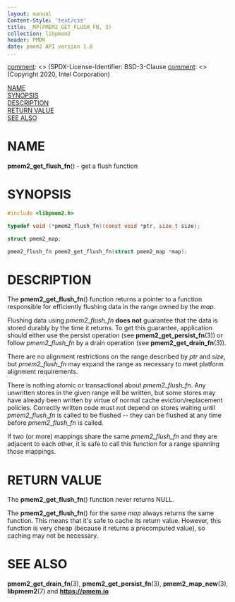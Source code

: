 ```yaml
---
layout: manual
Content-Style: 'text/css'
title: _MP(PMEM2_GET_FLUSH_FN, 3)
collection: libpmem2
header: PMDK
date: pmem2 API version 1.0
...
```


[comment]: <> (SPDX-License-Identifier: BSD-3-Clause
[comment]: <> (Copyright 2020, Intel Corporation)

[comment]: <> (pmem2_get_flush_fn.3 -- man page for pmem2_get_flush_fn)

[NAME](#name)<br />
[SYNOPSIS](#synopsis)<br />
[DESCRIPTION](#description)<br />
[RETURN VALUE](#return-value)<br />
[SEE ALSO](#see-also)<br />

# NAME #

**pmem2_get_flush_fn**() - get a flush function

# SYNOPSIS #

```c
#include <libpmem2.h>

typedef void (*pmem2_flush_fn)(const void *ptr, size_t size);

struct pmem2_map;

pmem2_flush_fn pmem2_get_flush_fn(struct pmem2_map *map);
```

# DESCRIPTION #

The **pmem2_get_flush_fn**() function returns a pointer to a function
responsible for efficiently flushing data in the range owned by the *map*.

Flushing data using *pmem2_flush_fn* **does not** guarantee that the data
is stored durably by the time it returns. To get this guarantee, application
should either use the persist operation (see **pmem2_get_persist_fn**(3))
or follow *pmem2_flush_fn* by a drain operation (see **pmem2_get_drain_fn**(3)).

There are no alignment restrictions on the range described by *ptr* and *size*,
but *pmem2_flush_fn* may expand the range as necessary to meet platform
alignment requirements.

There is nothing atomic or transactional about *pmem2_flush_fn*. Any
unwritten stores in the given range will be written, but some stores may have
already been written by virtue of normal cache eviction/replacement policies.
Correctly written code must not depend on stores waiting until
*pmem2_flush_fn* is called to be flushed -- they can be flushed
at any time before *pmem2_flush_fn* is called.

If two (or more) mappings share the same *pmem2_flush_fn* and they are
adjacent to each other, it is safe to call this function for a range spanning
those mappings.

# RETURN VALUE #

The **pmem2_get_flush_fn**() function never returns NULL.

The **pmem2_get_flush_fn**() for the same *map* always returns the same function.
This means that it's safe to cache its return value. However, this function
is very cheap (because it returns a precomputed value), so caching may not
be necessary.

# SEE ALSO #

**pmem2_get_drain_fn**(3), **pmem2_get_persist_fn**(3), **pmem2_map_new**(3),
**libpmem2**(7) and **<https://pmem.io>**
